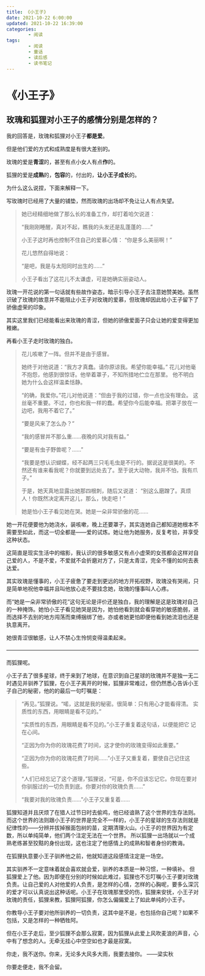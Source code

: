```yaml
---
title: 《小王子》
date: 2021-10-22 6:00:00
updated: 2021-10-22 16:39:00
categories:
        - 阅读
tags:
        - 阅读
        - 童话
        - 读后感
        - 读书笔记
---
```


# 《小王子》

## 玫瑰和狐狸对小王子的感情分别是怎样的？

我的回答是，玫瑰和狐狸对小王子**都是爱**。

但是他们爱的方式和成熟度是有很大差别的。

玫瑰的爱是**青涩**的，甚至有点小女人有点**作**的。

狐狸的爱是**成熟**的，**包容**的，付出的，**让小王子成长**的。

为什么这么说捏，下面来解释一下。

写玫瑰时已经用了大量的铺垫，然而玫瑰的出场却不免让让人有点失望。

> 她已经精细地做了那么长的准备工作，却打着哈欠说道：
>
> “我刚刚睡醒，真对不起，瞧我的头发还是乱蓬蓬的……”
>
> 小王子这时再也控制不住自己的爱慕心情：
> “你是多么美丽啊！”
>
> 花儿悠然自得地说：
>
> “是吧，我是与太阳同时出生的……”
>
> 小王子看出了这花儿不太谦虚，可是她确实丽姿动人。

玫瑰一开花说的第一句话就有些故作姿态，暗示引导小王子去注意她赞美她。虽然识破了玫瑰的故意并不能阻止小王子对玫瑰的爱慕，但玫瑰却因此给小王子留下了骄傲虚荣的印象。

其实这里我们已经能看出来玫瑰的青涩，但她的骄傲爱面子只会让她的爱变得更加稚嫩。

再看小王子走时玫瑰的独白。

> 花儿咳嗽了一阵。但并不是由于感冒。
>
> 她终于对他说道：“我方才真蠢。请你原谅我。希望你能幸福。” 花儿对他毫不抱怨，他感到很惊讶。他举着罩子，不知所措地伫立在那里。 他不明白她为什么会这样温柔恬静。
>
> “的确，我爱你。”花儿对他说道：“但由于我的过错，你一点也没有理会。 这丝毫不重要。不过，你也和我一样的蠢。希望你今后能幸福。把罩子放在一边吧，我用不着它了。”
>
> “要是风来了怎么办？”
>
> “我的感冒并不那么重……夜晚的风对我有益。”
>
> “要是有虫子野兽呢？……”
>
> “我要是想认识蝴蝶，经不起两三只毛毛虫是不行的。据说这是很美的。不然还有谁来看我呢？你就要到远处去了。至于说大动物，我并不怕，我有爪子。”
>
> 于是，她天真地显露出她那四根刺，随后又说道：
> “别这么磨蹭了。真烦人！你既然决定离开这儿，那么，快走吧！”
>
> 她是怕小王子看见她在哭。她是一朵非常骄傲的花……

她一开花便要他为她浇水，装咳嗽，晚上还要罩子，其实连她自己都知道她根本不需要至如此，而这一切全都是——爱的试炼。她让他为她服务，反复考验，并享受这种状态。

这简直是现实生活中的缩影，我认识的很多敏感又有点小虚荣的女孩都会这样对自己爱的人，不是不爱，不爱就不会折磨对方了，只是太青涩，完全不懂的如何去表达爱。

其实玫瑰是懂事的，小王子疲惫了要走到更远的地方开拓视野，玫瑰没有哭闹，只是简单地祝他幸福并且叫他放心走不要挂念她，玫瑰的懂事叫人心疼。

而“她是一朵非常骄傲的花”这句无论是评价还是独白，我的理解是这是玫瑰对自己的一种掩饰。她怕小王子看见她哭是因为，她怕他看到就会看穿她的敏感脆弱，进而选择不去别的地方闯荡而束缚捆绑了他，亦或者她更怕即便他看到她流泪也还是执意离开。

她很青涩很敏感，让人不禁心生怜悯变得温柔起来。

————————————————————————————————————

而狐狸呢。

小王子去了很多星球，终于来到了地球，在意识到自己星球的玫瑰并不是独一无二时遇见并驯养了狐狸，在小王子离开的时候，狐狸非常难过，但仍然悉心告诉小王子自己的秘密，他的的最后一句叮嘱是：

> “再见。”狐狸说。“喏，这就是我的秘密。很简单：只有用心才能看得清。 实质性的东西，用眼睛是看不见的。”
>
> “实质性的东西，用眼睛是看不见的。”小王子重复着这句话，以便能把它 记在心间。
>
> “正因为你为你的玫瑰花费了时间，这才使你的玫瑰变得如此重要。”
>
> “正因为你为你的玫瑰花费了时间……”小王子又重复着，要使自己记住这些。
>
> “人们已经忘记了这个道理，”狐狸说，“可是，你不应该忘记它。你现在要对你驯服过的一切负责到底。你要对你的玫瑰负责……”
>
> “我要对我的玫瑰负责……”小王子又重复着……

狐狸知道并且厌烦了在猎人过节日时去偷鸡，他已经谙熟了这个世界的生存法则。而这个世界的法则跟小王子的世界是完全不一样的，小王子的星球的生存法则就是纪律性的——分辨并拔掉猴面包树的苗，定期清理火山。小王子的世界因为有定数，所以单纯简单，他们两个注定无法在一个世界。
所以狐狸一出场就以一个成熟老练甚至狡黠的身份出现，这也注定了他感情上的成熟和智者身份的教诲。

在狐狸执意要小王子驯养他之前，他就知道这段感情注定是一场空。

其实驯养不一定意味着就会喜欢就会爱，驯养的本质是一种习惯，一种填补。
但狐狸爱上了他。因为即便在分别的时候如此难过，狐狸也不忘叮嘱小王子要对玫瑰负责。让自己爱的人对他爱的人负责，是怎样的心情，怎样的心胸呢，要多么深沉的爱才可以认真说出这种话呢。小王子在玫瑰那里受的伤，狐狸来安抚，小王子对玫瑰的责任，狐狸来教，狐狸阿狐狸，你怎么偏偏爱上了如此单纯的小王子。

你教导小王子要对他所驯养的一切负责，这其中是不是，也包括你自己呢？如果不包括，又是怎样的一种牺牲阿。

但在小王子走后，至少狐狸不会那么寂寞，因为狐狸从此爱上风吹麦浪的声音，心中有了想念的人。无牵无挂心中空空如也才最是寂寞。

你走，我不送你。你来，无论多大风多大雨，我要去接你。
——梁实秋

你要走便走，我不会留。

